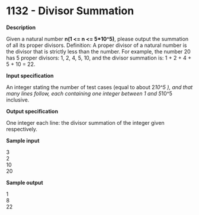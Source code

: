 
# 1132 - Divisor Summation

**Description**

Given a natural number **n(1 <= n <= 5*10^5)**, please output the summation of all its proper divisors. Definition: A proper divisor of a natural number is the divisor that is strictly less than the number. For example, the number 20 has 5 proper divisors: 1, 2, 4, 5, 10, and the divisor summation is: 1 + 2 + 4 + 5 + 10 = 22.

**Input specification**

An integer stating the number of test cases (equal to about 2*10^5 ), and that many lines follow, each containing one integer between 1 and 5*10^5 inclusive.

**Output specification**

One integer each line: the divisor summation of the integer given respectively.

**Sample input**
<br/>

3<br/>
2<br/>
10<br/>
20<br/>

**Sample output**
<br/>

1<br/>
8<br/>
22<br/>